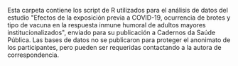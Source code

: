 Esta carpeta contiene los script de R utilizados para el análisis de datos del estudio "Efectos de la exposición previa a COVID-19, 
ocurrencia de brotes y tipo de vacuna en la respuesta inmune humoral de adultos mayores institucionalizados", 
enviado para su publicación a Cadernos da Saúde Pública.
Las bases de datos no se publicaron para proteger el anonimato de los participantes, pero pueden ser requeridas contactando a la autora de correspondencia.
